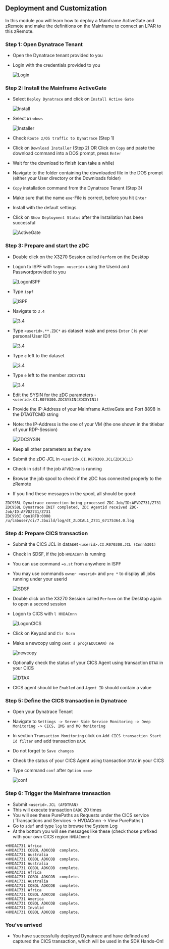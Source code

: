 ## Deployment and Customization

In this module you will learn how to deploy a Mainframe ActiveGate and zRemote and make the definitions on the Mainframe to connect an LPAR to this zRemote.

### Step 1: Open Dynatrace Tenant
- Open the Dynatrace tenant provided to you
- Login with the credentials provided to you

  ![Login](../../assets/images/Credentials.png)

### Step 2: Install the Mainframe ActiveGate
- Select `Deploy Dynatrace` and click on `Install Active Gate`

  ![Install](../../assets/images/Install_AG.png)

- Select `Windows`

  ![Installer](../../assets/images/Installer.png)

- Check `Route z/OS traffic to Dynatrace` (Step 1)
- Click on `Download Installer` (Step 2) OR Click on `Copy` and paste the download command into a DOS prompt, press `Enter`
- Wait for the download to finish (can take a while)
- Navigate to the folder containing the downloaded file in the DOS prompt (either your User directory or the Downloads folder)
- `Copy` installation command from the Dynatrace Tenant (Step 3) 
- Make sure that the name `exe`-File is correct, before you hit `Enter` 
- Install with the default settings
- Click on `Show Deployment Status` after the Installation has been successful

  ![ActiveGate](../../assets/images/MF_AG_Details.png)

### Step 3: Prepare and start the zDC
- Double click on the X3270 Session called `Perform` on the Desktop
- Logon to ISPF with `logon <userid>` using the Userid and Passwordprovided to you 

  ![LogonISPF](../../assets/images/Logon_ISPF.png)

- Type `ispf`

  ![ISPF](../../assets/images/ISPF.png)

- Navigate to `3.4`

  ![3.4](../../assets/images/34.png)

- Type `<userid>.**.ZDC*` as dataset mask and press `Enter` (<userid> is your personal User ID!)

  ![3.4](../../assets/images/ZDCSYSIN34.png)
  
- Type `e` left to the dataset

  ![3.4](../../assets/images/34Edit.png)
 
- Type `e` left to the member `ZDCSYIN1`

  ![3.4](../../assets/images/34EditMember.png)
  
- Edit the SYSIN for the zDC parameters - `<userid>.CI.R070300.ZDCSYSIN(ZDCSYIN1)`
- Provide the IP-Address of your Mainframe ActiveGate and Port 8898 in the DTAGTCMD string
- Note: the IP-Address is the one of your VM (the one shown in the titlebar of your RDP-Session)

  ![ZDCSYSIN](../../assets/images/ZDCSYSIN.png)

- Keep all other parameters as they are  
- Submit the zDC JCL in `<userid>.CI.R070300.JCL(ZDCJCL1)`
- Check in sdsf if the job `AFVDZnnn` is running
- Browse the job spool to check if the zDC has connected properly to the zRemote
- If you find these messages in the spool, all should be good:

```
ZDC955L Dynatrace connection being processed ZDC-Job/ID:AFVDZ731/Z731           
ZDC958L Dynatrace INIT completed, ZDC AgentId received ZDC-Job/ID:AFVDZ731/Z731 
ZDC993I Opn1RFD:0008  /u/labuser/ci/7.3build/log/dt_ZLOCAL1_Z731_67175364.0.log 
```


### Step 4: Prepare CICS transaction
- Submit the CICS JCL in dataset `<userid>.CI.R070300.JCL (Cnnn5301)`
- Check in SDSF, if the job `HVDACnnn` is running
- You can use command `=s.st` from anywhere in ISPF
- You may use commands `owner <userid>` and `pre *` to display all jobs running under your userid

  ![SDSF](../../assets/images/sdsf.png)

- Double click on the X3270 Session called `Perform` on the Desktop again to open a second session
- Logon to CICS with `l HVDACnnn` 

  ![LogonCICS](../../assets/images/Logon_CICS.png)

- Click on Keypad and `Clr Scrn`
- Make a newcopy using `cemt s prog(EDUCHAN) ne`
 
  ![newcopy](../../assets/images/newcopy.png)

- Optionally check the status of your CICS Agent using transaction `DTAX` in your CICS 

  ![DTAX](../../assets/images/DTAX.png)

- CICS agent should be `Enabled` and `Agent ID` should contain a value

### Step 5: Define the CICS transaction in Dynatrace
- Open your Dynatrace Tenant
- Navigate to `Settings -> Server Side Service Monitoring -> Deep Monitoring -> CICS, IMS and MQ Monitoring` 
- In section `Transaction Monitoring` click on `Add CICS transaction Start Id filter` and add transaction `DADC`
- Do not forget to `Save changes`
- Check the status of your CICS Agent using transaction `DTAX` in your CICS 
- Type command `conf` after `Option ===>`  

   ![conf](../../assets/images/conf.png)
 
### Step 6: Trigger the Mainframe transaction 
- Submit `<userid>.JCL (AFDTRAN)` 
- This will execute transaction `DADC` 20 times
- You will see these PurePaths as Requests under the CICS service (`Transactions and Services -> HVDACnnn -> View PurePaths')
- Go to `sdsf` and type `log` to browse the System Log
- At the bottom you will see messages like these (check those prefixed with your own CICS region `HVDACnnn`):
```
+HVDAC731 Africa                 
+HVDAC731 COBOL ADKCOB  complete.
+HVDAC731 Australia              
+HVDAC731 COBOL ADKCOB  complete.
+HVDAC731 Australia              
+HVDAC731 COBOL ADKCOB  complete.
+HVDAC731 Africa                 
+HVDAC731 COBOL ADKCOB  complete.
+HVDAC731 Australia              
+HVDAC731 COBOL ADKCOB  complete.
+HVDAC731 Africa                 
+HVDAC731 COBOL ADKCOB  complete.
+HVDAC731 America                
+HVDAC731 COBOL ADKCOB  complete.
+HVDAC731 Invalid                
+HVDAC731 COBOL ADKCOB  complete. 
```

### You've arrived
- You have successfully deployed Dynatrace and have defined and captured the CICS transaction, which will be used in the SDK Hands-On! 
